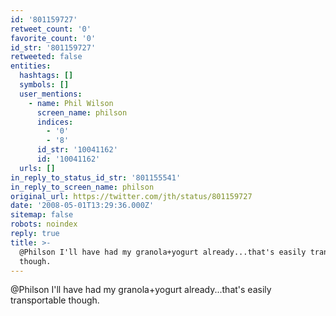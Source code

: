 ```yaml
---
id: '801159727'
retweet_count: '0'
favorite_count: '0'
id_str: '801159727'
retweeted: false
entities:
  hashtags: []
  symbols: []
  user_mentions:
    - name: Phil Wilson
      screen_name: philson
      indices:
        - '0'
        - '8'
      id_str: '10041162'
      id: '10041162'
  urls: []
in_reply_to_status_id_str: '801155541'
in_reply_to_screen_name: philson
original_url: https://twitter.com/jth/status/801159727
date: '2008-05-01T13:29:36.000Z'
sitemap: false
robots: noindex
reply: true
title: >-
  @Philson I'll have had my granola+yogurt already...that's easily transportable
  though.
---
```


@Philson I'll have had my granola+yogurt already...that's easily transportable though.